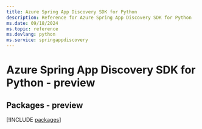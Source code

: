 ```yaml
---
title: Azure Spring App Discovery SDK for Python
description: Reference for Azure Spring App Discovery SDK for Python
ms.date: 09/18/2024
ms.topic: reference
ms.devlang: python
ms.service: springappdiscovery
---
```

# Azure Spring App Discovery SDK for Python - preview
## Packages - preview
[!INCLUDE [packages](spring-app-discovery-index.md)]